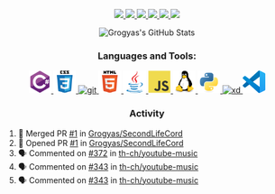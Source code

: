 <p align='center'>
  
  <a href="https://twitch.tv/grogyas/">
    <img src="https://img.shields.io/badge/twitch-%23e31448.svg?&style=for-the-badge&logo=twitch&logoColor=white" />
  </a>
  <a href="https://youtube.com/c/grogy">
    <img src="https://img.shields.io/badge/youtube-%23e31448.svg?&style=for-the-badge&logo=youtube&logoColor=white" />
  </a>
  <a href="https://twitter.com/grogyas">
    <img src="https://img.shields.io/badge/twitter-%23e31448.svg?&style=for-the-badge&logo=twitter&logoColor=white" />
  </a>
  <a href="https://instagram.com/grogyas">
    <img src="https://img.shields.io/badge/instagram-%23e31448.svg?&style=for-the-badge&logo=instagram&logoColor=white" />
  </a>
  <a href="https://osu.ppy.sh/users/15749148">
    <img src="https://img.shields.io/badge/osu-%23e31448.svg?&style=for-the-badge&logo=osu&logoColor=white" />
  </a>
  <a href="https://steamcommunity.com/id/grogyas/">
    <img src="https://img.shields.io/badge/steam-%23e31448.svg?&style=for-the-badge&logo=steam&logoColor=white" />
  </a>
</p>

<p align="center">
  <img alt="Grogyas's GitHub Stats" src="https://grogystats.vercel.app/api?username=Grogyas&show_icons=true&hide_border=true&theme=radical&title_color=e31448&border_color=e31448&icon_color=e31448&bg_color=0D1117" />
</p>

<h3 align="center">Languages and Tools:</h3>
<p align="center"> <a href="https://www.w3schools.com/cs/" target="_blank"> <img src="https://raw.githubusercontent.com/devicons/devicon/master/icons/csharp/csharp-original.svg" alt="csharp" width="40" height="40"/> </a> <a href="https://www.w3schools.com/css/" target="_blank"> <img src="https://raw.githubusercontent.com/devicons/devicon/master/icons/css3/css3-original-wordmark.svg" alt="css3" width="40" height="40"/> </a> <a href="https://git-scm.com/" target="_blank"> <img src="https://www.vectorlogo.zone/logos/git-scm/git-scm-icon.svg" alt="git" width="40" height="40"/> </a> <a href="https://www.w3.org/html/" target="_blank"> <img src="https://raw.githubusercontent.com/devicons/devicon/master/icons/html5/html5-original-wordmark.svg" alt="html5" width="40" height="40"/> </a> <a href="https://www.java.com" target="_blank"> <img src="https://raw.githubusercontent.com/devicons/devicon/master/icons/java/java-original.svg" alt="java" width="40" height="40"/> </a> <a href="https://developer.mozilla.org/en-US/docs/Web/JavaScript" target="_blank"> <img src="https://raw.githubusercontent.com/devicons/devicon/master/icons/javascript/javascript-original.svg" alt="javascript" width="40" height="40"/> </a> <a href="https://www.linux.org/" target="_blank"> <img src="https://raw.githubusercontent.com/devicons/devicon/master/icons/linux/linux-original.svg" alt="linux" width="40" height="40"/> </a> <a href="https://www.python.org" target="_blank"> <img src="https://raw.githubusercontent.com/devicons/devicon/master/icons/python/python-original.svg" alt="python" width="40" height="40"/> </a> <a href="https://www.adobe.com/products/xd.html" target="_blank"> <img src="https://cdn.worldvectorlogo.com/logos/adobe-xd.svg" alt="xd" width="40" height="40"/> </a> <a href="https://code.visualstudio.com" target="_blank"> <img src="https://raw.githubusercontent.com/github/explore/80688e429a7d4ef2fca1e82350fe8e3517d3494d/topics/visual-studio-code/visual-studio-code.png" alt="xd" width="40" height="40"/> </a> </p>

<h3 align="center">Activity</h3>

<!--START_SECTION:activity-->
1. 🎉 Merged PR [#1](https://github.com/Grogyas/SecondLifeCord/pull/1) in [Grogyas/SecondLifeCord](https://github.com/Grogyas/SecondLifeCord)
2. 💪 Opened PR [#1](https://github.com/Grogyas/SecondLifeCord/pull/1) in [Grogyas/SecondLifeCord](https://github.com/Grogyas/SecondLifeCord)
3. 🗣 Commented on [#372](https://github.com/th-ch/youtube-music/issues/372) in [th-ch/youtube-music](https://github.com/th-ch/youtube-music)
4. 🗣 Commented on [#343](https://github.com/th-ch/youtube-music/issues/343) in [th-ch/youtube-music](https://github.com/th-ch/youtube-music)
5. 🗣 Commented on [#343](https://github.com/th-ch/youtube-music/issues/343) in [th-ch/youtube-music](https://github.com/th-ch/youtube-music)
<!--END_SECTION:activity-->

